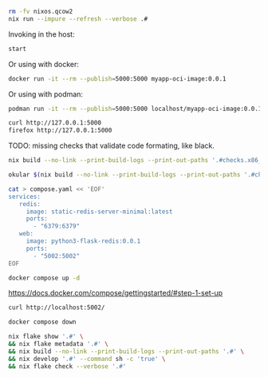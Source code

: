 

```bash
rm -fv nixos.qcow2
nix run --impure --refresh --verbose .#
```



Invoking in the host:
```bash
start
```


Or using with docker:
```bash
docker run -it --rm --publish=5000:5000 myapp-oci-image:0.0.1
```


Or using with podman:
```bash
podman run -it --rm --publish=5000:5000 localhost/myapp-oci-image:0.0.1
```


```bash
curl http://127.0.0.1:5000
firefox http://127.0.0.1:5000
```

TODO: missing checks that validate code formating, like black.


```bash
nix build --no-link --print-build-logs --print-out-paths '.#checks.x86_64-linux.testMyappOCIImageDockerFirefoxOCR'
```


```bash
okular $(nix build --no-link --print-build-logs --print-out-paths '.#checks.x86_64-linux.testMyappOCIImageDockerFirefoxOCR')/screen.png
```




```bash
cat > compose.yaml << 'EOF'
services:
   redis: 
     image: static-redis-server-minimal:latest
     ports:
       - "6379:6379" 
   web:
     image: python3-flask-redis:0.0.1
     ports:
       - "5002:5002"
EOF

docker compose up -d
```

https://docs.docker.com/compose/gettingstarted/#step-1-set-up

```bash
curl http://localhost:5002/
```

```bash
docker compose down
```

```bash
nix flake show '.#' \
&& nix flake metadata '.#' \
&& nix build --no-link --print-build-logs --print-out-paths '.#' \
&& nix develop '.#' --command sh -c 'true' \
&& nix flake check --verbose '.#'
```
